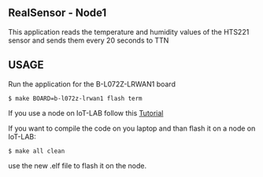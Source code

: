 ## RealSensor - Node1


This application reads the temperature and humidity values of the HTS221 sensor and sends them every 20 seconds to TTN


## USAGE

Run the application for the B-L072Z-LRWAN1 board

    $ make BOARD=b-l072z-lrwan1 flash term


If you use a node on IoT-LAB follow this [Tutorial](https://www.iot-lab.info/tutorials/riot-ttn/)


If you want to compile the code on you laptop and than flash it on a node on IoT-LAB:

    $ make all clean
   
use the new .elf file to flash it on the node.
